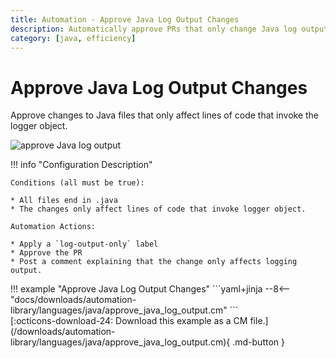```yaml
---
title: Automation - Approve Java Log Output Changes
description: Automatically approve PRs that only change Java log output.
category: [java, efficiency]
---
```

# Approve Java Log Output Changes

<!-- --8<-- [start:example]-->

Approve changes to Java files that only affect lines of code that invoke the logger object.

![approve Java log output](/automations/languages/approve-log-output.png)


!!! info "Configuration Description"


    Conditions (all must be true):

    * All files end in .java
    * The changes only affect lines of code that invoke logger object.

    Automation Actions:

    * Apply a `log-output-only` label
    * Approve the PR
    * Post a comment explaining that the change only affects logging output.

<div class="automationExample" markdown="1">
!!! example "Approve Java Log Output Changes"
    ```yaml+jinja
    --8<-- "docs/downloads/automation-library/languages/java/approve_java_log_output.cm"
    ```
    <div class="result" markdown>
      <span>
      [:octicons-download-24: Download this example as a CM file.](/downloads/automation-library/languages/java/approve_java_log_output.cm){ .md-button }
      </span>
    </div>
<!-- --8<-- [end:example]-->
